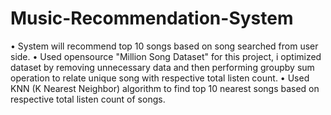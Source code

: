 # Music-Recommendation-System

• System will recommend top 10 songs based on song searched from user side.
• Used opensource "Million Song Dataset" for this project, i optimized dataset by removing unnecessary data and then performing
groupby sum operation to relate unique song with respective total listen count.
• Used KNN (K Nearest Neighbor) algorithm to find top 10 nearest songs based on respective total listen count of songs.
